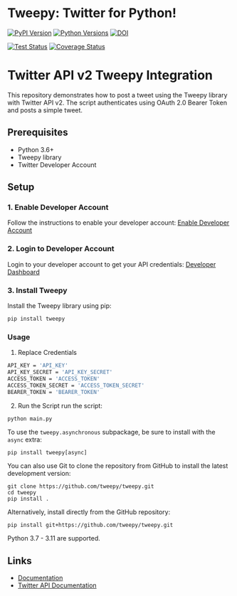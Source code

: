 Tweepy: Twitter for Python!
======

[![PyPI Version](https://img.shields.io/pypi/v/tweepy?label=PyPI)](https://pypi.org/project/tweepy/)
[![Python Versions](https://img.shields.io/pypi/pyversions/tweepy?label=Python)](https://pypi.org/project/tweepy/)
[![DOI](https://zenodo.org/badge/244025.svg)](https://zenodo.org/badge/latestdoi/244025)

[![Test Status](https://github.com/tweepy/tweepy/workflows/Test/badge.svg)](https://github.com/tweepy/tweepy/actions?query=workflow%3ATest)
[![Coverage Status](https://img.shields.io/coveralls/tweepy/tweepy/master.svg?style=flat)](https://coveralls.io/github/tweepy/tweepy?branch=master)

# Twitter API v2 Tweepy Integration

This repository demonstrates how to post a tweet using the Tweepy library with Twitter API v2. The script authenticates using OAuth 2.0 Bearer Token and posts a simple tweet.

## Prerequisites

- Python 3.6+
- Tweepy library
- Twitter Developer Account

## Setup

### 1. Enable Developer Account

Follow the instructions to enable your developer account:
[Enable Developer Account](https://developer.x.com/en/docs/authentication/oauth-1-0a/api-key-and-secret)

### 2. Login to Developer Account

Login to your developer account to get your API credentials:
[Developer Dashboard](https://developer.x.com/en/portal/dashboard)

### 3. Install Tweepy

Install the Tweepy library using pip:

```sh
pip install tweepy
```

### Usage
1. Replace Credentials
```sh
API_KEY = 'API_KEY'
API_KEY_SECRET = 'API_KEY_SECRET'
ACCESS_TOKEN = 'ACCESS_TOKEN'
ACCESS_TOKEN_SECRET = 'ACCESS_TOKEN_SECRET'
BEARER_TOKEN = 'BEARER_TOKEN'
```

2. Run the Script
run the script:
```sh
python main.py
```

To use the `tweepy.asynchronous` subpackage, be sure to install with the
`async` extra:

    pip install tweepy[async]

You can also use Git to clone the repository from GitHub to install the latest
development version:

    git clone https://github.com/tweepy/tweepy.git
    cd tweepy
    pip install .

Alternatively, install directly from the GitHub repository:

    pip install git+https://github.com/tweepy/tweepy.git

Python 3.7 - 3.11 are supported.

Links
-----

- [Documentation](https://tweepy.readthedocs.io/en/latest/)
- [Twitter API Documentation](https://developer.twitter.com/en/docs/twitter-api)

